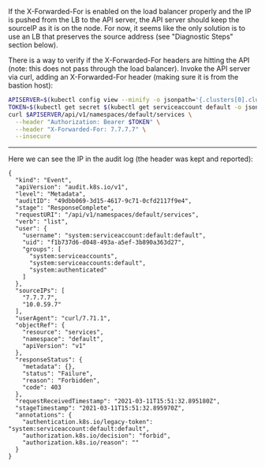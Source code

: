 If the X-Forwarded-For is enabled on the load balancer properly and the IP is pushed from the LB to the API server, the API server should keep the sourceIP as it is on the node. For now, it seems like the only solution is to use an LB that preserves the source address (see "Diagnostic Steps" section below).

There is a way to verify if the X-Forwarded-For headers are hitting the API (note: this does not pass through the load balancer). Invoke the API server via curl, adding an X-Forwarded-For header (making sure it is from the bastion host):

``` bash
APISERVER=$(kubectl config view --minify -o jsonpath='{.clusters[0].cluster.server}')
TOKEN=$(kubectl get secret $(kubectl get serviceaccount default -o jsonpath='{.secrets[0].name}') -o jsonpath='{.data.token}' | base64 --decode )
curl $APISERVER/api/v1/namespaces/default/services \
  --header "Authorization: Bearer $TOKEN" \
  --header "X-Forwarded-For: 7.7.7.7" \
  --insecure
```


---

Here we can see the IP in the audit log (the header was kept and reported):

```
{
  "kind": "Event",
  "apiVersion": "audit.k8s.io/v1",
  "level": "Metadata",
  "auditID": "49dbb069-3d15-4617-9c71-0cfd2117f9e4",
  "stage": "ResponseComplete",
  "requestURI": "/api/v1/namespaces/default/services",
  "verb": "list",
  "user": {
    "username": "system:serviceaccount:default:default",
    "uid": "f1b737d6-d048-493a-a5ef-3b890a363d27",
    "groups": [
      "system:serviceaccounts",
      "system:serviceaccounts:default",
      "system:authenticated"
    ]
  },
  "sourceIPs": [
    "7.7.7.7",
    "10.0.59.7"
  ],
  "userAgent": "curl/7.71.1",
  "objectRef": {
    "resource": "services",
    "namespace": "default",
    "apiVersion": "v1"
  },
  "responseStatus": {
    "metadata": {},
    "status": "Failure",
    "reason": "Forbidden",
    "code": 403
  },
  "requestReceivedTimestamp": "2021-03-11T15:51:32.895180Z",
  "stageTimestamp": "2021-03-11T15:51:32.895970Z",
  "annotations": {
    "authentication.k8s.io/legacy-token": "system:serviceaccount:default:default",
    "authorization.k8s.io/decision": "forbid",
    "authorization.k8s.io/reason": ""
  }
}
